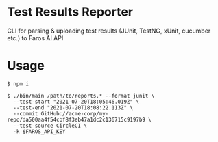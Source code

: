 # Test Results Reporter

CLI for parsing &amp; uploading test results (JUnit, TestNG, xUnit, cucumber etc.) to Faros AI API

# Usage

```
$ npm i

$ ./bin/main /path/to/reports.* --format junit \
  --test-start "2021-07-20T18:05:46.019Z" \
  --test-end "2021-07-20T18:08:22.113Z" \
  --commit GitHub://acme-corp/my-repo/da500aa4f54cbf8f3eb47a1dc2c136715c9197b9 \
  --test-source CircleCI \
  -k $FAROS_API_KEY
```
